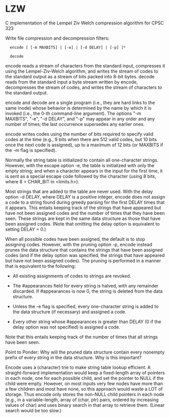 # LZW
C implementation of the Lempel Ziv Welch compression algorithm for CPSC 323

Write file compression and decompression filters:

      encode [ [-m MAXBITS] | [-e] | [-d DELAY] | [-p] ]*

      decode

encode reads a stream of characters from the standard input, compresses it
using the Lempel-Ziv-Welch algorithm, and writes the stream of codes to the
standard output as a stream of bits packed into 8-bit bytes.  decode reads
from the standard input a byte stream written by encode, decompresses the
stream of codes, and writes the stream of characters to the standard output.

encode and decode are a single program (i.e., they are hard links to the same
inode) whose behavior is determined by the name by which it is invoked (i.e.,
the 0-th command-line argument).  The options "-m MAXBITS", "-e", "-d DELAY",
and "-p" may appear in any order and any number of times; the last occurrence
supersedes any earlier ones.

encode writes codes using the number of bits required to specify valid codes
at the time (e.g., 9 bits when there are 512 valid codes, but 10 bits once the
next code is assigned), up to a maximum of 12 bits (or MAXBITS if the -m flag
is specified).

Normally the string table is initialized to contain all one-character strings.
However, with the escape option -e, the table is initialized with only the
empty string; and when a character appears in the input for the first time,
it is sent as a special escape code followed by the character (using 8 bits,
where 8 = CHAR_BIT in <limits.h>).

Most strings that are added to the table are never used.  With the delay option
-d DELAY, where DELAY is a positive integer, encode does not assign a code to a
string found during greedy parsing for the first DELAY times that it appears.
This entails keeping track of the strings that have appeared but have not been
assigned codes and the number of times that they have been seen.  These strings
are kept in the same data structure as those that have been assigned codes.
(Note that omitting the delay option is equivalent to setting DELAY = 0.)

When all possible codes have been assigned, the default is to stop assigning
codes.  However, with the pruning option -p, encode instead prunes the data
structure that contains the strings that have been assigned codes (and if the
delay option was specified, the strings that have appeared but have not been
assigned codes).  The pruning is performed in a manner that is equivalent to
the following:

* All existing assignments of codes to strings are revoked.

* The #appearances field for every string is halved, with any remainder
  discarded.  If #appearances is now 0, the string is deleted from the data
  structure.

* Unless the -e flag is specified, every one-character string is added to the
  data structure (if necessary) and assigned a code.

* Every other string whose #appearances is greater than DELAY (0 if the delay
  option was not specified) is assigned a code.

Note that this entails keeping track of the number of times that all strings
have been seen.

Point to Ponder:  Why will the pruned data structure contain every nonempty
prefix of every string in the data structure.  Why is this important?

Encode uses a (character) trie to make string table lookup efficient.  A
straight-forward implementation would keep a fixed-length array of pointers in
each node, one for each possible child, and set the pointer to NULL if the
child were empty.  However, on most inputs very few nodes have more than a few
children and most have none, so this approach would waste a LOT of storage.
Thus encode only stores the non-NULL child pointers in each node (e.g., in a
variable-length, array of (char, ptr) pairs, ordered by increasing values of
char) and uses binary search in that array to retrieve them.  (Linear search
would be too slow.)
